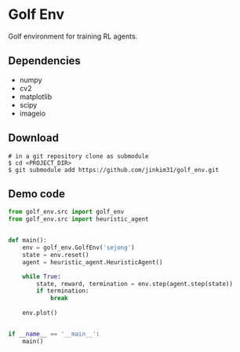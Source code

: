 
# Golf Env

Golf environment for training RL agents.

## Dependencies

- numpy
- cv2
- matplotlib
- scipy
- imageio

## Download

```shell
# in a git repository clone as submodule
$ cd <PROJECT_DIR>
$ git submodule add https://github.com/jinkim31/golf_env.git
```

## Demo code

```python
from golf_env.src import golf_env
from golf_env.src import heuristic_agent


def main():
    env = golf_env.GolfEnv('sejong')
    state = env.reset()
    agent = heuristic_agent.HeuristicAgent()

    while True:
        state, reward, termination = env.step(agent.step(state))
        if termination:
            break
            
    env.plot()


if __name__ == '__main__':
    main()

```